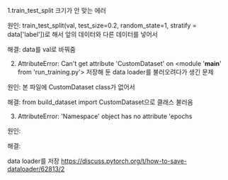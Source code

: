 1.train_test_split 크기가 안 맞는 에러

원인: train_test_split(val, test_size=0.2, random_state=1, stratify = data['label'])로 해서 앞의 데이터와 다른 데이터를 넣어서

해결: data를 val로 바꿔줌


2. AttributeError: Can't get attribute 'CustomDataset' on <module '__main__' from 'run_training.py'>
저장해 둔 data loader를 불러오려다가 생긴 문제


원인: 본 파일에 CustomDataset class가 없어서

해결: from build_dataset import CustomDataset으로 클래스 불러옴

3. AttributeError: 'Namespace' object has no attribute 'epochs


원인:

해결:


data loader를 저장 https://discuss.pytorch.org/t/how-to-save-dataloader/62813/2




